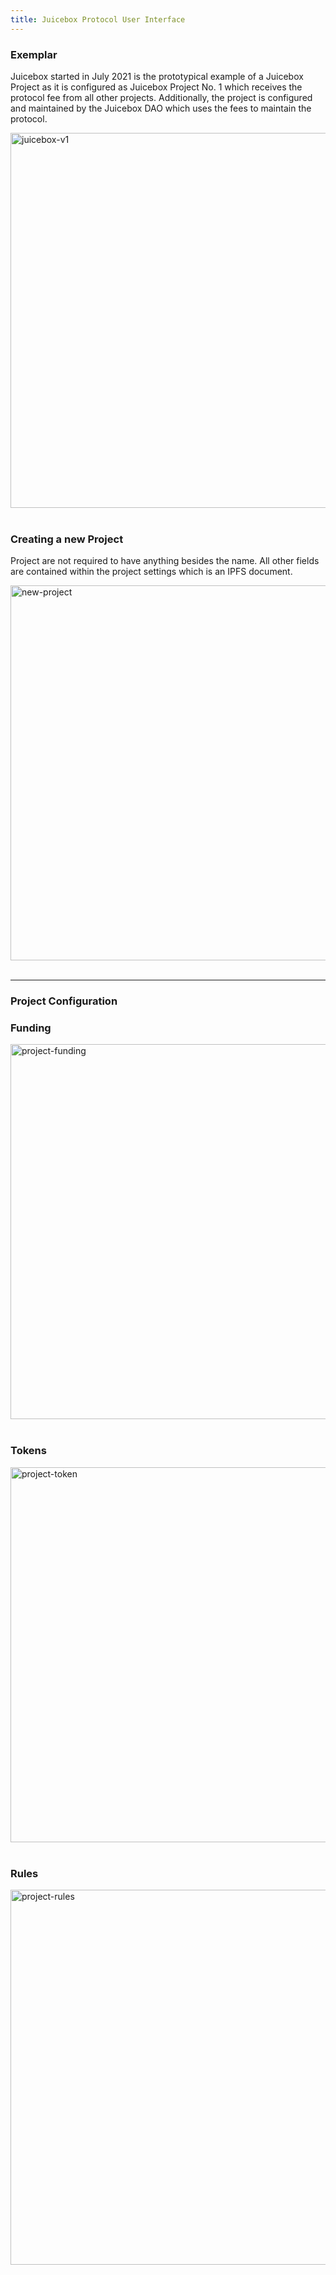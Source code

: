 ```yaml
---
title: Juicebox Protocol User Interface
---
```


### Exemplar

Juicebox started in July 2021 is the prototypical example of a Juicebox Project as it is configured as Juicebox Project No. 1 which receives the protocol fee from all other projects. Additionally, the project is configured and maintained by the Juicebox DAO which uses the fees to maintain the protocol.

<img src="/images/juicebox-app/juicebox-v1-project.png" alt="juicebox-v1" width="600px" />

<br />
<br />

### Creating a new Project

Project are not required to have anything besides the name. All other fields are contained within the project settings which is an IPFS document.

<img src="/images/juicebox-app/project-new.png" alt="new-project" width="600px">

<br />
<br />

---

### Project Configuration

### Funding

<img src="/images/juicebox-app/project-funding.png" alt="project-funding" width="600px">

<br />
<br />

### Tokens

<img src="/images/juicebox-app/project-token.png" alt="project-token" width="600px">

<br />
<br />

### Rules

<img src="/images/juicebox-app/project-rules.png" alt="project-rules" width="600px">

<br />
<br />
